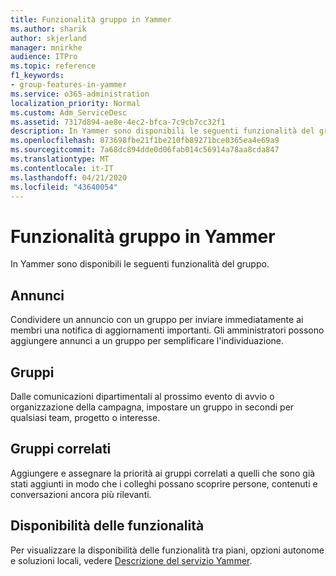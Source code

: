```yaml
---
title: Funzionalità gruppo in Yammer
ms.author: sharik
author: skjerland
manager: mnirkhe
audience: ITPro
ms.topic: reference
f1_keywords:
- group-features-in-yammer
ms.service: o365-administration
localization_priority: Normal
ms.custom: Adm_ServiceDesc
ms.assetid: 7317d894-ae8e-4ec2-bfca-7c9cb7cc32f1
description: In Yammer sono disponibili le seguenti funzionalità del gruppo.
ms.openlocfilehash: 873698fbe21f1be210fb89271bce0365ea4e69a9
ms.sourcegitcommit: 7a68dc894dde0d06fab014c56914a78aa8cda847
ms.translationtype: MT
ms.contentlocale: it-IT
ms.lasthandoff: 04/21/2020
ms.locfileid: "43640054"
---
```

# <a name="group-features-in-yammer"></a>Funzionalità gruppo in Yammer

In Yammer sono disponibili le seguenti funzionalità del gruppo.
  
## <a name="announcements"></a>Annunci

Condividere un annuncio con un gruppo per inviare immediatamente ai membri una notifica di aggiornamenti importanti. Gli amministratori possono aggiungere annunci a un gruppo per semplificare l'individuazione.
  
## <a name="groups"></a>Gruppi

Dalle comunicazioni dipartimentali al prossimo evento di avvio o organizzazione della campagna, impostare un gruppo in secondi per qualsiasi team, progetto o interesse.
  
## <a name="related-groups"></a>Gruppi correlati

Aggiungere e assegnare la priorità ai gruppi correlati a quelli che sono già stati aggiunti in modo che i colleghi possano scoprire persone, contenuti e conversazioni ancora più rilevanti.
  
## <a name="feature-availability"></a>Disponibilità delle funzionalità

Per visualizzare la disponibilità delle funzionalità tra piani, opzioni autonome e soluzioni locali, vedere [Descrizione del servizio Yammer](yammer-service-description.md).
  